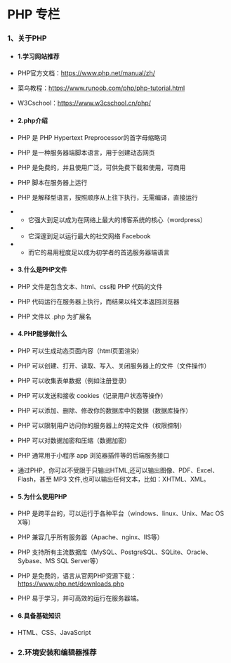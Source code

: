 # PHP 专栏
### 1、关于PHP
- #### 1.学习网站推荐
- PHP官方文档：https://www.php.net/manual/zh/
- 菜鸟教程：https://www.runoob.com/php/php-tutorial.html
- W3Cschool：https://www.w3cschool.cn/php/

- #### 2.php介绍
- PHP 是 PHP Hypertext Preprocessor的首字母缩略词
- PHP 是一种服务器端脚本语言，用于创建动态网页
- PHP 是免费的，并且使用广泛，可供免费下载和使用，可商用
- PHP 脚本在服务器上运行
- PHP 是解释型语言，按照顺序从上往下执行，无需编译，直接运行
- - 它强大到足以成为在网络上最大的博客系统的核心（wordpress）
- - 它深邃到足以运行最大的社交网络 Facebook 
- - 而它的易用程度足以成为初学者的首选服务器端语言

- #### 3.什么是PHP文件
- PHP 文件是包含文本、html、css和 PHP 代码的文件
- PHP 代码运行在服务器上执行，而结果以纯文本返回浏览器
- PHP 文件以 .php 为扩展名

- #### 4.PHP能够做什么
- PHP 可以生成动态页面内容（html页面渲染）
- PHP 可以创建、打开、读取、写入、关闭服务器上的文件（文件操作）
- PHP 可以收集表单数据（例如注册登录）
- PHP 可以发送和接收 cookies（记录用户状态等操作）
- PHP 可以添加、删除、修改你的数据库中的数据（数据库操作）
- PHP 可以限制用户访问你的服务器上的特定文件（权限控制）
- PHP 可以对数据加密和压缩（数据加密）
- PHP 通常用于小程序 app 浏览器插件等的后端服务接口
- 通过PHP，你可以不受限于只输出HTML,还可以输出图像、PDF、Excel、Flash，甚至 MP3 文件,也可以输出任何文本，比如：XHTML、XML。

- #### 5.为什么使用PHP
- PHP 是跨平台的，可以运行于各种平台（windows、linux、Unix、Mac OS X等）
- PHP 兼容几乎所有服务器（Apache、nginx、IIS等）
- PHP 支持所有主流数据库（MySQL、PostgreSQL、SQLite、Oracle、Sybase、MS SQL Server等）
- PHP 是免费的，语言从官网PHP资源下载： https://www.php.net/downloads.php
- PHP 易于学习，并可高效的运行在服务器端。

- #### 6.具备基础知识
- HTML、CSS、JavaScript

- ### 2.环境安装和编辑器推荐